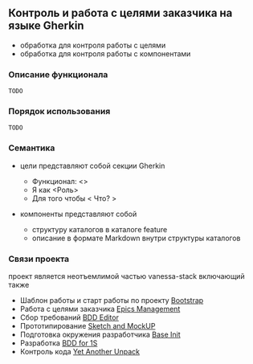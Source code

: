 ﻿## Контроль и работа с целями заказчика на языке Gherkin

* обработка для контроля работы с целями
* обработка для контроля работы с компонентами

### Описание функционала

~~~
TODO
~~~

### Порядок использования

~~~
TODO
~~~


### Семантика

* цели представляют собой секции Gherkin
  * Функционал: <>
  * Я как <Роль>
  * Для того чтобы < Что? >
 
* компоненты представляют собой 
  * структуру каталогов в каталоге feature
  * описание в формате Markdown внутри структуры каталогов

### Связи проекта

проект является неотъемлимой частью vanessa-stack включающий также


* Шаблон работы и старт работы по проекту [Bootstrap](https://github.com/silverbulleters/vanessa-bootstrap)
* Работа с целями заказчика [Epics Management](https://github.com/silverbulleters/vanessa-epic-managment)
* Сбор требований [BDD Editor](https://github.com/silverbulleters/vanessa-bdd-editor)
* Прототипирование [Sketch and MockUP](https://github.com/silverbulleters/vanessa-mockup-ui)
* Подготовка окружения разработчика [Base Init](https://github.com/silverbulleters/vanessa-base-init)
* Разработка [BDD for 1S](https://github.com/silverbulleters/vanessa-behavior)
* Контроль кода [Yet Another Unpack](https://github.com/silverbulleters/vanessa-unpack)



